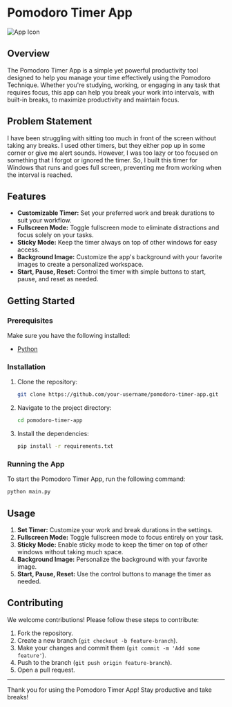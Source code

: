 # Pomodoro Timer App

![App Icon](app.ico)

## Overview

The Pomodoro Timer App is a simple yet powerful productivity tool designed to help you manage your time effectively using the Pomodoro Technique. Whether you're studying, working, or engaging in any task that requires focus, this app can help you break your work into intervals, with built-in breaks, to maximize productivity and maintain focus.

## Problem Statement

I have been struggling with sitting too much in front of the screen without taking any breaks. I used other timers, but they either pop up in some corner or give me alert sounds. However, I was too lazy or too focused on something that I forgot or ignored the timer. So, I built this timer for Windows that runs and goes full screen, preventing me from working when the interval is reached.

## Features

- **Customizable Timer:** Set your preferred work and break durations to suit your workflow.
- **Fullscreen Mode:** Toggle fullscreen mode to eliminate distractions and focus solely on your tasks.
- **Sticky Mode:** Keep the timer always on top of other windows for easy access.
- **Background Image:** Customize the app's background with your favorite images to create a personalized workspace.
- **Start, Pause, Reset:** Control the timer with simple buttons to start, pause, and reset as needed.

## Getting Started

### Prerequisites

Make sure you have the following installed:

- [Python](https://www.python.org/)

### Installation

1. Clone the repository:

   ```bash
   git clone https://github.com/your-username/pomodoro-timer-app.git
   ```

2. Navigate to the project directory:

   ```bash
   cd pomodoro-timer-app
   ```

3. Install the dependencies:

   ```bash
   pip install -r requirements.txt
   ```

### Running the App

To start the Pomodoro Timer App, run the following command:

```bash
python main.py
```

## Usage

1. **Set Timer:** Customize your work and break durations in the settings.
2. **Fullscreen Mode:** Toggle fullscreen mode to focus entirely on your task.
3. **Sticky Mode:** Enable sticky mode to keep the timer on top of other windows without taking much space.
4. **Background Image:** Personalize the background with your favorite image.
5. **Start, Pause, Reset:** Use the control buttons to manage the timer as needed.

## Contributing

We welcome contributions! Please follow these steps to contribute:

1. Fork the repository.
2. Create a new branch (`git checkout -b feature-branch`).
3. Make your changes and commit them (`git commit -m 'Add some feature'`).
4. Push to the branch (`git push origin feature-branch`).
5. Open a pull request.

---

Thank you for using the Pomodoro Timer App! Stay productive and take breaks!
